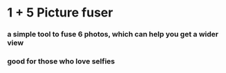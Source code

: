 # 1 + 5 Picture fuser
### a simple tool to fuse 6 photos, which can help you get a wider view
### good for those who love selfies
